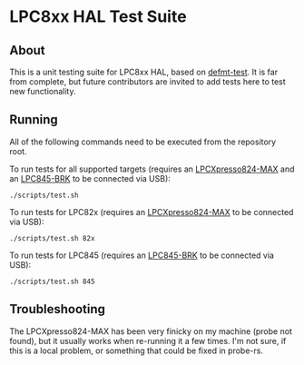 # LPC8xx HAL Test Suite

## About

This is a unit testing suite for LPC8xx HAL, based on [defmt-test]. It is far from complete, but future contributors are invited to add tests here to test new functionality.


## Running

All of the following commands need to be executed from the repository root.

To run tests for all supported targets (requires an [LPCXpresso824-MAX] and an [LPC845-BRK] to be connected via USB):
```
./scripts/test.sh
```

To run tests for LPC82x (requires an [LPCXpresso824-MAX] to be connected via USB):
```
./scripts/test.sh 82x
```

To run tests for LPC845 (requires an [LPC845-BRK] to be connected via USB):
```
./scripts/test.sh 845
```


## Troubleshooting

The LPCXpresso824-MAX has been very finicky on my machine (probe not found), but it usually works when re-running it a few times. I'm not sure, if this is a local problem, or something that could be fixed in probe-rs.


[defmt-test]: https://github.com/knurling-rs/defmt/tree/main/firmware/defmt-test
[LPCXpresso824-MAX]: https://www.nxp.com/design/microcontrollers-developer-resources/lpcopen-libraries-and-examples/lpcxpresso824-max-board-for-lpc82x-family-mcus:OM13071
[LPC845-BRK]: https://www.nxp.com/products/processors-and-microcontrollers/arm-microcontrollers/general-purpose-mcus/lpc800-cortex-m0-plus-/lpc845-breakout-board-for-lpc84x-family-mcus:LPC845-BRK
